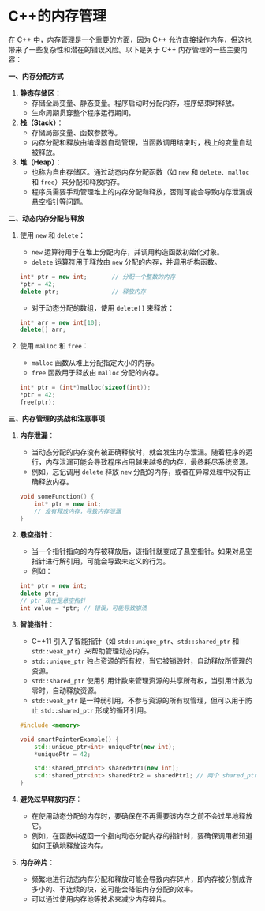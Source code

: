 # C++的内存管理



在 C++ 中，内存管理是一个重要的方面，因为 C++ 允许直接操作内存，但这也带来了一些复杂性和潜在的错误风险。以下是关于 C++ 内存管理的一些主要内容：

**一、内存分配方式**

1. **静态存储区**：
   * 存储全局变量、静态变量。程序启动时分配内存，程序结束时释放。
   * 生命周期贯穿整个程序运行期间。
2. **栈（Stack）**：
   * 存储局部变量、函数参数等。
   * 内存分配和释放由编译器自动管理，当函数调用结束时，栈上的变量自动被释放。
3. **堆（Heap）**：
   * 也称为自由存储区。通过动态内存分配函数（如 `new` 和 `delete`、`malloc` 和 `free`）来分配和释放内存。
   * 程序员需要手动管理堆上的内存分配和释放，否则可能会导致内存泄漏或悬空指针等问题。

**二、动态内存分配与释放**

1.  使用 `new` 和 `delete`：

    * `new` 运算符用于在堆上分配内存，并调用构造函数初始化对象。
    * `delete` 运算符用于释放由 `new` 分配的内存，并调用析构函数。

    ```cpp
    int* ptr = new int;       // 分配一个整数的内存
    *ptr = 42;
    delete ptr;               // 释放内存
    ```

    * 对于动态分配的数组，使用 `delete[]` 来释放：

    ```cpp
    int* arr = new int[10];
    delete[] arr;
    ```
2.  使用 `malloc` 和 `free`：

    * `malloc` 函数从堆上分配指定大小的内存。
    * `free` 函数用于释放由 `malloc` 分配的内存。

    ```cpp
    int* ptr = (int*)malloc(sizeof(int));
    *ptr = 42;
    free(ptr);
    ```

**三、内存管理的挑战和注意事项**

1.  **内存泄漏**：

    * 当动态分配的内存没有被正确释放时，就会发生内存泄漏。随着程序的运行，内存泄漏可能会导致程序占用越来越多的内存，最终耗尽系统资源。
    * 例如，忘记调用 `delete` 释放 `new` 分配的内存，或者在异常处理中没有正确释放内存。

    ```cpp
    void someFunction() {
        int* ptr = new int;
        // 没有释放内存，导致内存泄漏
    }
    ```
2.  **悬空指针**：

    * 当一个指针指向的内存被释放后，该指针就变成了悬空指针。如果对悬空指针进行解引用，可能会导致未定义的行为。
    * 例如：

    ```cpp
    int* ptr = new int;
    delete ptr;
    // ptr 现在是悬空指针
    int value = *ptr; // 错误，可能导致崩溃
    ```
3.  **智能指针**：

    * C++11 引入了智能指针（如 `std::unique_ptr`、`std::shared_ptr` 和 `std::weak_ptr`）来帮助管理动态内存。
    * `std::unique_ptr` 独占资源的所有权，当它被销毁时，自动释放所管理的资源。
    * `std::shared_ptr` 使用引用计数来管理资源的共享所有权，当引用计数为零时，自动释放资源。
    * `std::weak_ptr` 是一种弱引用，不参与资源的所有权管理，但可以用于防止 `std::shared_ptr` 形成的循环引用。

    ```cpp
    #include <memory>

    void smartPointerExample() {
        std::unique_ptr<int> uniquePtr(new int);
        *uniquePtr = 42;

        std::shared_ptr<int> sharedPtr1(new int);
        std::shared_ptr<int> sharedPtr2 = sharedPtr1; // 两个 shared_ptr 共享资源
    }
    ```
4. **避免过早释放内存**：
   * 在使用动态分配的内存时，要确保在不再需要该内存之前不会过早地释放它。
   * 例如，在函数中返回一个指向动态分配内存的指针时，要确保调用者知道如何正确地释放该内存。
5. **内存碎片**：
   * 频繁地进行动态内存分配和释放可能会导致内存碎片，即内存被分割成许多小的、不连续的块，这可能会降低内存分配的效率。
   * 可以通过使用内存池等技术来减少内存碎片。

